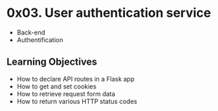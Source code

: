 # 0x03. User authentication service
- Back-end
- Authentification

## Learning Objectives
- How to declare API routes in a Flask app
- How to get and set cookies
- How to retrieve request form data
- How to return various HTTP status codes